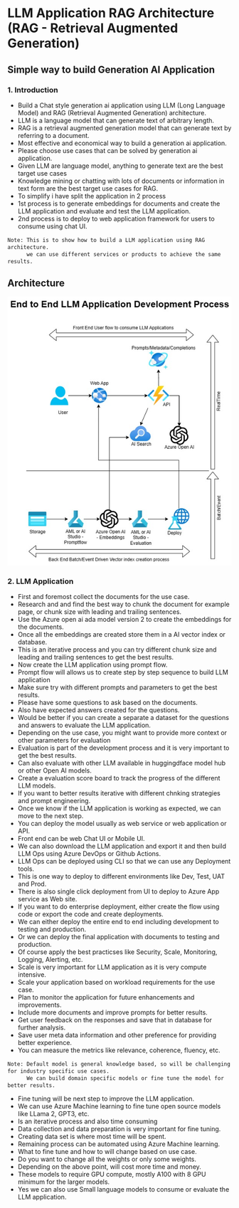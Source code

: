 # LLM Application RAG Architecture (RAG - Retrieval Augmented Generation)

## Simple way to build Generation AI Application

### 1. Introduction

- Build a Chat style generation ai application using LLM (Long Language Model) and RAG (Retrieval Augmented Generation) architecture.
- LLM is a language model that can generate text of arbitrary length.
- RAG is a retrieval augmented generation model that can generate text by referring to a document.
- Most effective and economical way to build a generation ai application.
- Please choose use cases that can be solved by generation ai application.
- Given LLM are language model, anything to generate text are the best target use cases
- Knowledge mining or chatting with lots of documents or information in text form are the best target use cases for RAG.
- To simplify i have split the application in 2 process
- 1st process is to generate embeddings for documents and create the LLM application and evaluate and test the LLM application.
- 2nd process is to deploy to web application framework for users to consume using chat UI.

```
Note: This is to show how to build a LLM application using RAG architecture. 
      we can use different services or products to achieve the same results.
```

## Architecture

![info](https://github.com/balakreshnan/Samples2024/blob/main/LLMArch/images/Ragchat.jpg 'RagChat')

### 2. LLM Application

- First and foremost collect the documents for the use case.
- Research and and find the best way to chunk the document for example page, or chunk size with leading and trailing sentences.
- Use the Azure open ai ada model version 2 to create the embeddings for the documents.
- Once all the embeddings are created store them in a AI vector index or database.
- This is an iterative process and you can try different chunk size and leading and trailing sentences to get the best results.
- Now create the LLM application using prompt flow.
- Prompt flow will allows us to create step by step sequence to build LLM application
- Make sure try with different prompts and parameters to get the best results.
- Please have some questions to ask based on the documents.
- Also have expected answers created for the questions.
- Would be better if you can create a separate a dataset for the questions and answers to evaluate the LLM application.
- Depending on the use case, you might want to provide more context or other parameters for evaluation
- Evaluation is part of the development process and it is very important to get the best results.
- Can also evaluate with other LLM available in huggingdface model hub or other Open AI models.
- Create a evaluation score board to track the progress of the different LLM models.
- If you want to better results iterative with different chnking strategies and prompt engineering.
- Once we know if the LLM application is working as expected, we can move to the next step.
- You can deploy the model usually as web service or web application or API.
- Front end can be web Chat UI or Mobile UI.
- We can also download the LLM application and export it and then build LLM Ops using Azure DevOps or Github Actions.
- LLM Ops can be deployed using CLI so that we can use any Deployment tools.
- This is one way to deploy to different environments like Dev, Test, UAT and Prod.
- There is also single click deployment from UI to deploy to Azure App service as Web site.
- If you want to do enterprise deployment, either create the flow using code or export the code and create deployments.
- We can either deploy the entire end to end including development to testing and production.
- Or we can deploy the final application with documents to testing and production.
- Of course apply the best practicses like Security, Scale, Monitoring, Logging, Alerting, etc.
- Scale is very important for LLM application as it is very compute intensive.
- Scale your application based on workload requirements for the use case.
- Plan to monitor the application for future enhancements and improvements.
- Include more documents and improve prompts for better results.
- Get user feedback on the responses and save that in database for further analysis.
- Save user meta data information and other preference for providing better experience.
- You can measure the metrics like relevance, coherence, fluency, etc.

```
Note: Default model is general knowledge based, so will be challenging for industry specific use cases.
      We can build domain specific models or fine tune the model for better results.
```

- Fine tuning will be next step to improve the LLM application.
- We can use Azure Machine learning to fine tune open source models like LLama 2, GPT3, etc.
- Is an iterative process and also time consuming
- Data collection and data preparation is very important for fine tuning.
- Creating data set is where most time will be spent.
- Remaining process can be automated using Azure Machine learning.
- What to fine tune and how to will change based on use case.
- Do you want to change all the weights or only some weights.
- Depending on the above point, will cost more time and money.
- These models to require GPU compute, mostly A100 with 8 GPU minimum for the larger models.
- Yes we can also use Small language models to consume or evaluate the LLM application.